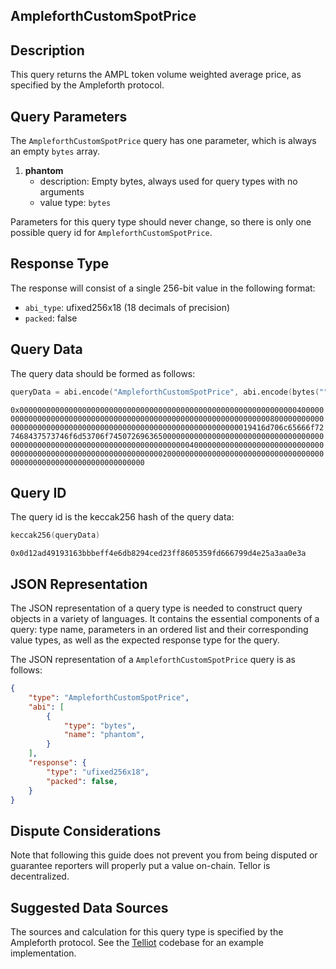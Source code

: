 ## AmpleforthCustomSpotPrice

## Description

This query returns the AMPL token volume weighted average price, as specified by the Ampleforth protocol.


## Query Parameters

The `AmpleforthCustomSpotPrice` query has one parameter, which is always an empty `bytes` array.

1. **phantom**
   - description: Empty bytes, always used for query types with no arguments
   - value type: `bytes`

Parameters for this query type should never change, so there is only one possible query id for `AmpleforthCustomSpotPrice`.


## Response Type

The response will consist of a single 256-bit value in the following format:

- `abi_type`: ufixed256x18 (18 decimals of precision)
- `packed`: false

## Query Data

The query data should be formed as follows:

```s
queryData = abi.encode("AmpleforthCustomSpotPrice", abi.encode(bytes("")))
```

`0x000000000000000000000000000000000000000000000000000000000000004000000000000000000000000000000000000000000000000000000000000000800000000000000000000000000000000000000000000000000000000000000019416d706c65666f727468437573746f6d53706f74507269636500000000000000000000000000000000000000000000000000000000000000000000000000004000000000000000000000000000000000000000000000000000000000000000200000000000000000000000000000000000000000000000000000000000000000`

## Query ID

The query id is the keccak256 hash of the query data:

```s
keccak256(queryData)
```

`0x0d12ad49193163bbbeff4e6db8294ced23ff8605359fd666799d4e25a3aa0e3a`


## JSON Representation
The JSON representation of a query type is needed to construct query objects in a variety of languages. It contains the essential components of a query: type name, parameters in an ordered list and their corresponding value types, as well as the expected response type for the query.

The JSON representation of a `AmpleforthCustomSpotPrice` query is as follows:
```json
{
    "type": "AmpleforthCustomSpotPrice",
    "abi": [
        {
            "type": "bytes",
            "name": "phantom",
        }
    ],
    "response": {
        "type": "ufixed256x18",
        "packed": false,
    }
}
```


## Dispute Considerations

Note that following this guide does not prevent you from being disputed or guarantee reporters will properly put a value on-chain. Tellor is decentralized.  

## Suggested Data Sources

The sources and calculation for this query type is specified by the Ampleforth protocol. See the [Telliot](https://github.com/tellor-io/telliot-feeds/blob/main/src/telliot_feeds/sources/ampleforth/ampl_usd_vwap.py) codebase for an example implementation.

